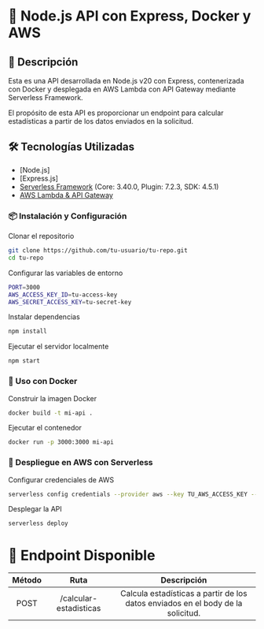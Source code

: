 # 🚀 Node.js API con Express, Docker y AWS

## 📌 Descripción

Esta es una API desarrollada en Node.js v20 con Express, contenerizada con Docker y desplegada en AWS Lambda con API Gateway mediante Serverless Framework.

El propósito de esta API es proporcionar un endpoint para calcular estadísticas a partir de los datos enviados en la solicitud.

## 🛠️ Tecnologías Utilizadas

- [Node.js]
- [Express.js]
- [Serverless Framework](https://www.serverless.com/framework/docs/getting-started) (Core: 3.40.0, Plugin: 7.2.3, SDK: 4.5.1)
- [AWS Lambda & API Gateway](https://aws.amazon.com/cli/)


### 📦 Instalación y Configuración

Clonar el repositorio

```sh
git clone https://github.com/tu-usuario/tu-repo.git
cd tu-repo
```

Configurar las variables de entorno

```sh
PORT=3000
AWS_ACCESS_KEY_ID=tu-access-key
AWS_SECRET_ACCESS_KEY=tu-secret-key
```

Instalar dependencias

```sh
npm install
```

Ejecutar el servidor localmente

```sh
npm start
```

### 🐳 Uso con Docker

Construir la imagen Docker

```sh
docker build -t mi-api .
```

Ejecutar el contenedor

```sh
docker run -p 3000:3000 mi-api
```

### 🚀 Despliegue en AWS con Serverless

Configurar credenciales de AWS

```sh
serverless config credentials --provider aws --key TU_AWS_ACCESS_KEY --secret TU_AWS_SECRET_KEY
```

Desplegar la API

```sh
serverless deploy
```

# 📡 Endpoint Disponible

| Método | Ruta             | Descripción  |
| :---:  | :---:            | :---:           |
| POST   | /calcular-estadisticas | Calcula estadísticas a partir de los datos enviados en el body de la solicitud.   |
